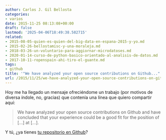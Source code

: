 ```yaml
---
author: Carlos J. Gil Bellosta
categories:
- varios
date: 2015-11-25 08:13:08+00:00
draft: false
lastmod: '2025-04-06T18:49:38.582715'
related:
- 2015-08-05-quien-es-quien-del-big-data-en-espana-2015-y-yo.md
- 2015-02-26-bellostamisc-y-una-moraleja.md
- 2018-03-26-un-voluntario-para-aggiornar-microdatoses.md
- 2020-01-14-curso-de-python-basico-orientado-al-analisis-de-datos.md
- 2017-10-11-ropenspain-ahi-tiro-el-guante.md
tags:
- github
title: '"We have analyzed your open source contributions on Github..."'
url: /2015/11/25/we-have-analyzed-your-open-source-contributions-on-github/
---
```


Hoy me ha llegado un mensaje ofreciéndome un trabajo (por motivos de diversa índole, no, gracias) que contenía una línea que quiero compartir aquí:

>We have analyzed your open source contributions on Github and have concluded that your experience could be a good fit for the position of [...] at [...].

Y tú, ¿ya tienes [tu repositorio en Github](https://guides.github.com/activities/hello-world/)?